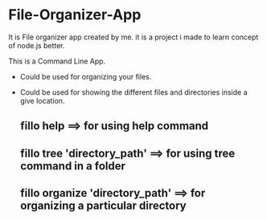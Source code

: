 # File-Organizer-App
It is File organizer app created by me. it is a project i made to learn concept of node.js better.

This is a Command Line App.
* Could be used for organizing your files.
* Could be used for showing the different files and directories inside a give location.

  ##  fillo help      ==> for using help command
  ##  fillo tree 'directory_path'     ==> for using tree command in a folder
  ##  fillo organize 'directory_path'     ==> for organizing a particular directory

